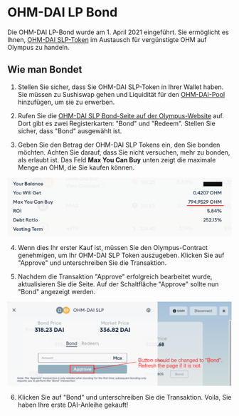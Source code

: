 # OHM-DAI LP Bond

Die OHM-DAI LP-Bond wurde am 1. April 2021 eingeführt. Sie ermöglicht es Ihnen, [OHM-DAI SLP-Token](https://app.gitbook.com/@olympusdao-1/s/olympusdocs/~/drafts/-MjxK-6bxi3DHyrtNitA/using-the-website/bonds/ohm-dai-lp-bond) im Austausch für vergünstigte OHM auf Olympus zu handeln.

## Wie man Bondet

1. Stellen Sie sicher, dass Sie OHM-DAI SLP-Token in Ihrer Wallet haben. Sie müssen zu Sushiswap gehen und Liquidität für den [OHM-DAI-Pool](https://app.sushi.com/add/0x6B175474E89094C44Da98b954EedeAC495271d0F/0x383518188C0C6d7730D91b2c03a03C837814a899) hinzufügen, um sie zu erwerben.

2. Rufen Sie die [OHM-DAI SLP Bond-Seite auf der Olympus-Website](https://app.olympusdao.finance/#/bonds/ohm_dai_lp) auf. Dort gibt es zwei Registerkarten: "Bond" und "Redeem". Stellen Sie sicher, dass "Bond" ausgewählt ist.

3. Geben Sie den Betrag der OHM-DAI SLP Tokens ein, den Sie bonden möchten. Achten Sie darauf, dass Sie nicht versuchen, mehr zu bonden, als erlaubt ist. Das Feld **Max You Can Buy** unten zeigt die maximale Menge an OHM, die Sie kaufen können.

![Sie k&#xF6;nnen nur bis zu einer bestimmten Menge an OHM kaufen](../../.gitbook/assets/max_you_can_buy.png)

4. Wenn dies Ihr erster Kauf ist, müssen Sie den Olympus-Contract genehmigen, um Ihr OHM-DAI SLP Token auszugeben. Klicken Sie auf "Approve" und unterschreiben Sie die Transaktion.

5. Nachdem die Transaktion "Approve" erfolgreich bearbeitet wurde, aktualisieren Sie die Seite. Auf der Schaltfläche "Approve" sollte nun "Bond" angezeigt werden.

![Aktualisieren Sie die Seite nach dem Token-Genehmigungsprozess](../../.gitbook/assets/bond_ohm_dai_refresh.png)

6. Klicken Sie auf "Bond" und unterschreiben Sie die Transaktion. Voila, Sie haben Ihre erste DAI-Anleihe gekauft!




